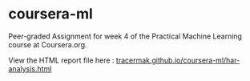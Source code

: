 # coursera-ml

Peer-graded Assignment for week 4 of the Practical Machine Learning course at Coursera.org.

View the HTML report file here : [tracermak.github.io/coursera-ml/har-analysis.html](tracermak.github.io/coursera-ml/har-analysis.html)